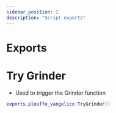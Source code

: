 ```yaml
---
sidebar_position: 2
description: "Script exports"
---
```


# Exports

# Try Grinder
- Used to trigger the Grinder function
```lua
exports.plouffe_vangelico:TryGrinder()
```
